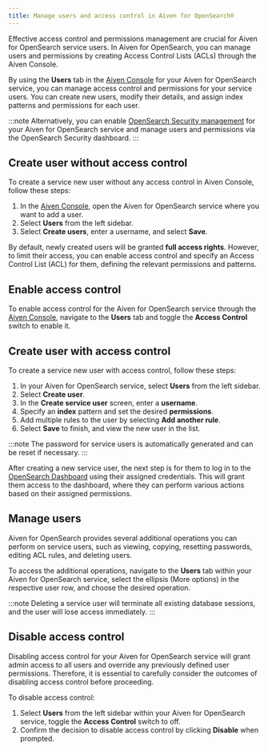 ```yaml
---
title: Manage users and access control in Aiven for OpenSearch®
---
```


Effective access control and permissions management are crucial for
Aiven for OpenSearch service users. In Aiven for OpenSearch, you can
manage users and permissions by creating Access Control Lists (ACLs)
through the Aiven Console.

By using the **Users** tab in the [Aiven
Console](https://console.aiven.io) for your Aiven for OpenSearch
service, you can manage access control and permissions for your service
users. You can create new users, modify their details, and assign index
patterns and permissions for each user.

:::note
Alternatively, you can enable
[OpenSearch Security management](/docs/products/opensearch/howto/enable-opensearch-security) for your Aiven for OpenSearch service and manage users and
permissions via the OpenSearch Security dashboard.
:::

## Create user without access control

To create a service new user without any access control in Aiven
Console, follow these steps:

1.  In the [Aiven Console](https://console.aiven.io), open the Aiven for
    OpenSearch service where you want to add a user.
2.  Select **Users** from the left sidebar.
3.  Select **Create users**, enter a username, and select **Save**.

By default, newly created users will be granted **full access rights**.
However, to limit their access, you can enable access control and
specify an Access Control List (ACL) for them, defining the relevant
permissions and patterns.

## Enable access control

To enable access control for the Aiven for OpenSearch service through
the [Aiven Console](https://console.aiven.io), navigate to the **Users**
tab and toggle the **Access Control** switch to enable it.

## Create user with access control

To create a service new user with access control, follow these steps:

1.  In your Aiven for OpenSearch service, select **Users** from the left
    sidebar.
2.  Select **Create user**.
3.  In the **Create service user** screen, enter a **username**.
4.  Specify an **index** pattern and set the desired **permissions**.
5.  Add multiple rules to the user by selecting **Add another rule**.
6.  Select **Save** to finish, and view the new user in the list.

:::note
The password for service users is automatically generated and can be
reset if necessary.
:::

After creating a new service user, the next step is for them to log in
to the
[OpenSearch Dashboard](/docs/products/opensearch/dashboards) using their assigned credentials. This will grant them
access to the dashboard, where they can perform various actions based on
their assigned permissions.

## Manage users

Aiven for OpenSearch provides several additional operations you can
perform on service users, such as viewing, copying, resetting passwords,
editing ACL rules, and deleting users.

To access the additional operations, navigate to the **Users** tab
within your Aiven for OpenSearch service, select the ellipsis (More
options) in the respective user row, and choose the desired operation.

:::note
Deleting a service user will terminate all existing database sessions,
and the user will lose access immediately.
:::

## Disable access control

Disabling access control for your Aiven for OpenSearch service will
grant admin access to all users and override any previously defined user
permissions. Therefore, it is essential to carefully consider the
outcomes of disabling access control before proceeding.

To disable access control:

1.  Select **Users** from the left sidebar within your Aiven for
    OpenSearch service, toggle the **Access Control** switch to off.
2.  Confirm the decision to disable access control by clicking
    **Disable** when prompted.
